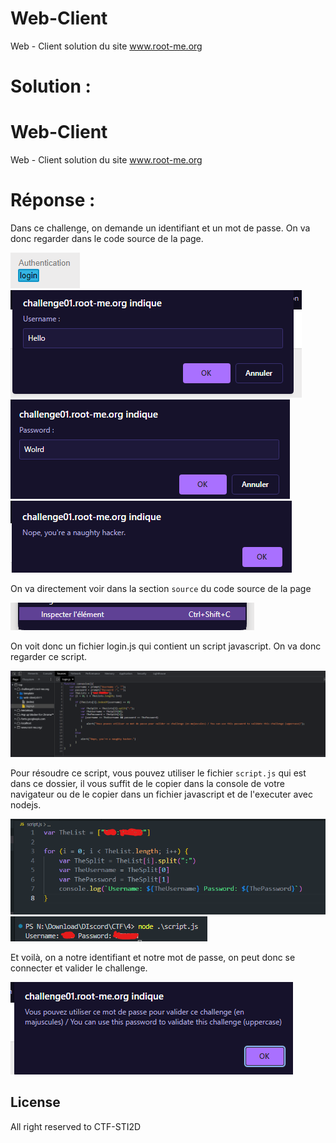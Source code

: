 # Web-Client

Web - Client solution du site www.root-me.org

# Solution :

# Web-Client

Web - Client solution du site www.root-me.org

# Réponse :

Dans ce challenge, on demande un identifiant et un mot de passe. On va donc regarder dans le code source de la page.
<br>

<img src="./img/1.png">

<img src="./img/2.png">
<img src="./img/3.png">
<img src="./img/4.png">

On va directement voir dans la section `source` du code source de la page

<img src="./img/5.png">

On voit donc un fichier login.js qui contient un script javascript. On va donc regarder ce script.

<img src="./img/6.png">

Pour résoudre ce script, vous pouvez utiliser le fichier `script.js` qui est dans ce dossier, il vous suffit de le copier dans la console de votre navigateur ou de le copier dans un fichier javascript et de l'executer avec nodejs.

<img src="./img/7.png">
<img src="./img/8.png">

Et voilà, on a notre identifiant et notre mot de passe, on peut donc se connecter et valider le challenge.

<img src="./img/9.png">




## License

All right reserved to CTF-STI2D
